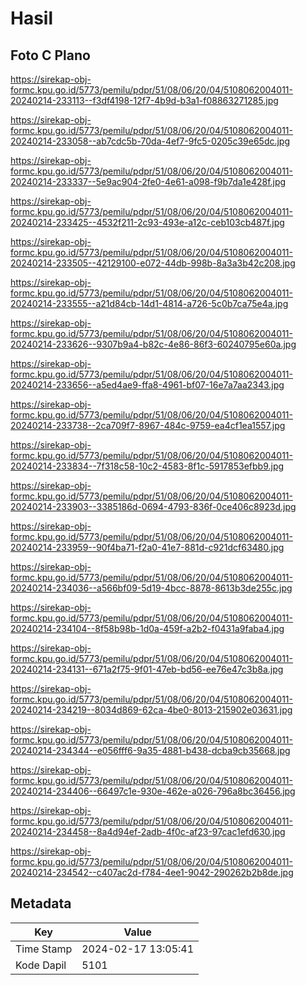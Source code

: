 # Hasil

## Foto C Plano

https://sirekap-obj-formc.kpu.go.id/5773/pemilu/pdpr/51/08/06/20/04/5108062004011-20240214-233113--f3df4198-12f7-4b9d-b3a1-f08863271285.jpg

https://sirekap-obj-formc.kpu.go.id/5773/pemilu/pdpr/51/08/06/20/04/5108062004011-20240214-233058--ab7cdc5b-70da-4ef7-9fc5-0205c39e65dc.jpg

https://sirekap-obj-formc.kpu.go.id/5773/pemilu/pdpr/51/08/06/20/04/5108062004011-20240214-233337--5e9ac904-2fe0-4e61-a098-f9b7da1e428f.jpg

https://sirekap-obj-formc.kpu.go.id/5773/pemilu/pdpr/51/08/06/20/04/5108062004011-20240214-233425--4532f211-2c93-493e-a12c-ceb103cb487f.jpg

https://sirekap-obj-formc.kpu.go.id/5773/pemilu/pdpr/51/08/06/20/04/5108062004011-20240214-233505--42129100-e072-44db-998b-8a3a3b42c208.jpg

https://sirekap-obj-formc.kpu.go.id/5773/pemilu/pdpr/51/08/06/20/04/5108062004011-20240214-233555--a21d84cb-14d1-4814-a726-5c0b7ca75e4a.jpg

https://sirekap-obj-formc.kpu.go.id/5773/pemilu/pdpr/51/08/06/20/04/5108062004011-20240214-233626--9307b9a4-b82c-4e86-86f3-60240795e60a.jpg

https://sirekap-obj-formc.kpu.go.id/5773/pemilu/pdpr/51/08/06/20/04/5108062004011-20240214-233656--a5ed4ae9-ffa8-4961-bf07-16e7a7aa2343.jpg

https://sirekap-obj-formc.kpu.go.id/5773/pemilu/pdpr/51/08/06/20/04/5108062004011-20240214-233738--2ca709f7-8967-484c-9759-ea4cf1ea1557.jpg

https://sirekap-obj-formc.kpu.go.id/5773/pemilu/pdpr/51/08/06/20/04/5108062004011-20240214-233834--7f318c58-10c2-4583-8f1c-5917853efbb9.jpg

https://sirekap-obj-formc.kpu.go.id/5773/pemilu/pdpr/51/08/06/20/04/5108062004011-20240214-233903--3385186d-0694-4793-836f-0ce406c8923d.jpg

https://sirekap-obj-formc.kpu.go.id/5773/pemilu/pdpr/51/08/06/20/04/5108062004011-20240214-233959--90f4ba71-f2a0-41e7-881d-c921dcf63480.jpg

https://sirekap-obj-formc.kpu.go.id/5773/pemilu/pdpr/51/08/06/20/04/5108062004011-20240214-234036--a566bf09-5d19-4bcc-8878-8613b3de255c.jpg

https://sirekap-obj-formc.kpu.go.id/5773/pemilu/pdpr/51/08/06/20/04/5108062004011-20240214-234104--8f58b98b-1d0a-459f-a2b2-f0431a9faba4.jpg

https://sirekap-obj-formc.kpu.go.id/5773/pemilu/pdpr/51/08/06/20/04/5108062004011-20240214-234131--671a2f75-9f01-47eb-bd56-ee76e47c3b8a.jpg

https://sirekap-obj-formc.kpu.go.id/5773/pemilu/pdpr/51/08/06/20/04/5108062004011-20240214-234219--8034d869-62ca-4be0-8013-215902e03631.jpg

https://sirekap-obj-formc.kpu.go.id/5773/pemilu/pdpr/51/08/06/20/04/5108062004011-20240214-234344--e056fff6-9a35-4881-b438-dcba9cb35668.jpg

https://sirekap-obj-formc.kpu.go.id/5773/pemilu/pdpr/51/08/06/20/04/5108062004011-20240214-234406--66497c1e-930e-462e-a026-796a8bc36456.jpg

https://sirekap-obj-formc.kpu.go.id/5773/pemilu/pdpr/51/08/06/20/04/5108062004011-20240214-234458--8a4d94ef-2adb-4f0c-af23-97cac1efd630.jpg

https://sirekap-obj-formc.kpu.go.id/5773/pemilu/pdpr/51/08/06/20/04/5108062004011-20240214-234542--c407ac2d-f784-4ee1-9042-290262b2b8de.jpg


## Metadata

| Key        | Value               |
| ---------- | ------------------- |
| Time Stamp | 2024-02-17 13:05:41 |
| Kode Dapil | 5101                |



